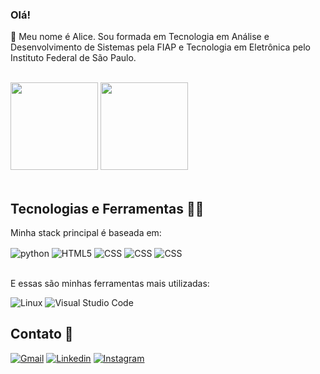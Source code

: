 ### Olá!

👋 Meu nome é Alice. Sou formada em Tecnologia em Análise e Desenvolvimento de Sistemas pela FIAP e Tecnologia em Eletrônica pelo Instituto Federal de São Paulo.

<div align=""><br/>
  <a href="https://github.com/Licealex"></a>
  <img height="140em" src="https://github-readme-stats-git-masterrstaa-rickstaa.vercel.app/api?username=Licealex&show_icons=true&theme=jolly&count_private=true" />
  <img height="140em" src="https://github-readme-stats-git-masterrstaa-rickstaa.vercel.app/api/top-langs/?username=Licealex&langs_count=10&layout=compact&theme=jolly" />
</div><br/>

## Tecnologias e Ferramentas 👩‍💻

Minha stack principal é baseada em:
<div style="display: inline_block">
    <img align="center" alt="python" src="https://img.shields.io/badge/Python-3776AB?style=for-the-badge&logo=python&logoColor=white"/>
    <img align="center" alt="HTML5" src="https://img.shields.io/badge/HTML5-E34F26?style=for-the-badge&logo=html5&logoColor=white"/>
    <img align="center" alt="CSS" src="https://img.shields.io/badge/CSS-239120?&style=for-the-badge&logo=css3&logoColor=white"/>
    <img align="center" alt="CSS" src="https://img.shields.io/badge/C%2B%2B-00599C?style=for-the-badge&logo=c%2B%2B&logoColor=white"/>
    <img align="center" alt="CSS" src="https://img.shields.io/badge/Java-ED8B00?style=for-the-badge&logo=openjdk&logoColor=white"/>
</div><br/>

E essas são minhas ferramentas mais utilizadas:

![Linux](https://img.shields.io/badge/Linux-FCC624?style=for-the-badge&logo=linux&logoColor=black)
![Visual Studio Code](https://img.shields.io/badge/Visual%20Studio%20Code-0078d7.svg?style=for-the-badge&logo=visual-studio-code&logoColor=white)
<br/>

## Contato 📱

[![Gmail](https://img.shields.io/badge/Gmail-D14836?style=for-the-badge&logo=gmail&logoColor=white)](https://alice.boarretto@gmail.com)
[![Linkedin](https://img.shields.io/badge/LinkedIn-0077B5?style=for-the-badge&logo=linkedin&logoColor=white)](https://www.linkedin.com/in/alice-alexandra/)
[![Instagram](https://img.shields.io/badge/Instagram-E4405F?style=for-the-badge&logo=instagram&logoColor=white)](https://www.instagram.com/licealex_/)
